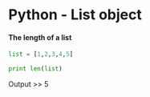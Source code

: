 # Python - List object


#### The length of a list

```python
list = [1,2,3,4,5]

print len(list)
```
Output >> 5